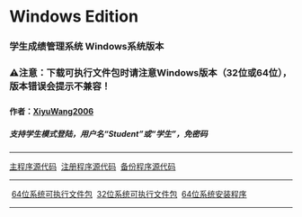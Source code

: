 # Windows Edition
<h3>学生成绩管理系统 Windows系统版本</h3>
<h3>⚠注意：下载可执行文件包时请注意Windows版本（32位或64位），版本错误会提示不兼容！<h3>
<h4>作者：<a href="https://github.com/XiyuWang2006/">XiyuWang2006</a></h4>
<h5>支持学生模式登陆，用户名“Student”或“学生”，免密码</h5>
<hr />
<p><a href="https://github.com/XiyuWang2006/StudentAchievementManagementSystem/blob/master/WindowsEdition/SAMS_zh-cn.windows.cpp">主程序源代码</a>
  <a href="https://github.com/XiyuWang2006/StudentAchievementManagementSystem/blob/master/WindowsEdition/SignIn.cpp">注册程序源代码</a>
  <a href="https://github.com/XiyuWang2006/StudentAchievementManagementSystem/blob/master/WindowsEdition/Backup.cpp">备份程序源代码</a>
 </p>
 <hr />
 <p>
  <a href="https://github.com/XiyuWang2006/StudentAchievementManagementSystem/raw/master/WindowsEdition/SAMS_zh-cn.x64.rar">64位系统可执行文件包</a>
  <a href="https://github.com/XiyuWang2006/StudentAchievementManagementSystem/raw/master/WindowsEdition/SAMS_zh-cn.x86.rar">32位系统可执行文件包</a>
  <a href="https://github.com/XiyuWang2006/StudentAchievementManagementSystem/raw/master/WindowsEdition/SAMS_zh-cn_installer.x64.rar">64位系统安装程序</a>
</p>
<hr />
